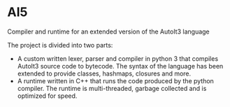 # AI5

Compiler and runtime for an extended version of the AutoIt3 language

The project is divided into two parts:

* A custom written lexer, parser and compiler in python 3 that compiles AutoIt3 source code to bytecode. The syntax of the language has been extended to provide classes, hashmaps, closures and more.
* A runtime written in C++ that runs the code produced by the python compiler. The runtime is multi-threaded, garbage collected and is optimized for speed.
